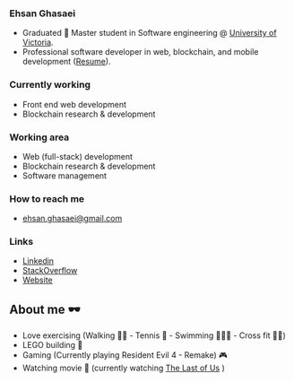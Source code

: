 ### Ehsan Ghasaei

- Graduated 🥳 Master student in Software engineering @ [University of Victoria](https://www.uvic.ca/).
- Professional software developer in web, blockchain, and mobile development ([Resume](https://drive.google.com/file/d/1iSIL2uy0p9Ughc0m9EQemyz2O_utv-_J/view?usp=drive_link)).

### Currently working
- Front end web development 
- Blockchain research & development

### Working area
- Web (full-stack) development
- Blockchain research & development
- Software management 

### How to reach me
- ehsan.ghasaei@gmail.com

### Links
- [Linkedin](https://www.linkedin.com/in/ehsanghasaei/)
- [StackOverflow](https://stackoverflow.com/users/13002861/ehsan-ghasaei)
- [Website](https://ehsanghasaei.netlify.app/)

## About me 🕶️
- Love exercising (Walking 🚶🏻 - Tennis 🎾 - Swimming 🏊🏻‍♂️ - Cross fit 🏋🏻)
- LEGO building 🧱
- Gaming (Currently playing Resident Evil 4 - Remake) 🎮
- Watching movie 🍿 (currently watching [The Last of Us](https://www.imdb.com/title/tt3581920/) )
